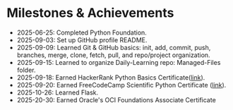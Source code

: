 # Milestones & Achievements

- 2025-06-25: Completed Python Foundation.
- 2025-09-03: Set up GitHub profile README.
- 2025-09-09: Learned Git & GitHub basics: init, add, commit, push, branches, merge, clone, fetch, pull, and repo/project organization.
- 2025-09-15: Learned to organize Daily-Learning repo: Managed-Files folder.
- 2025-09-18: Earned HackerRank Python Basics Certificate([link](https://www.hackerrank.com/certificates/5c65fac8c6ea)).
- 2025-09-20: Earned FreeCodeCamp Scientific Python Certificate ([link](https://www.freecodecamp.org/certification/om_yadav-ml/scientific-computing-with-python-v7)).
- 2025-10-26: Learned Flask.
- 2025-20-30: Earned Oracle's OCI Foundations Associate Certificate
